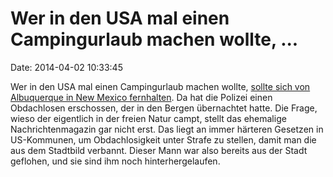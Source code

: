 Wer in den USA mal einen Campingurlaub machen wollte, \...
==========================================================

Date: 2014-04-02 10:33:45

Wer in den USA mal einen Campingurlaub machen wollte, [sollte sich von
Albuquerque in New Mexico
fernhalten](http://spiegel.de/article.do?id=961943). Da hat die Polizei
einen Obdachlosen erschossen, der in den Bergen übernachtet hatte. Die
Frage, wieso der eigentlich in der freien Natur campt, stellt das
ehemalige Nachrichtenmagazin gar nicht erst. Das liegt an immer härteren
Gesetzen in US-Kommunen, um Obdachlosigkeit unter Strafe zu stellen,
damit man die aus dem Stadtbild verbannt. Dieser Mann war also bereits
aus der Stadt geflohen, und sie sind ihm noch hinterhergelaufen.

